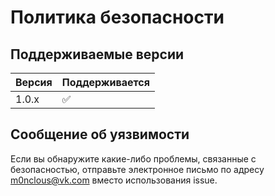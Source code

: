 # Политика безопасности

## Поддерживаемые версии

| Версия | Поддерживается          |
| ------- | ------------------ |
| 1.0.x   | :white_check_mark: |

## Сообщение об уязвимости

Если вы обнаружите какие-либо проблемы, связанные с безопасностью,
отправьте электронное письмо по адресу m0nclous@vk.com вместо использования issue.
